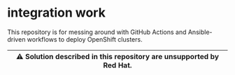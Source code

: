 # integration work

This repository is for messing around with GitHub Actions and Ansible-driven workflows to deploy OpenShift clusters.

| :warning: **Solution described in this repository are unsupported by Red Hat.** |
|---------------------------------------------------------------------------------|
